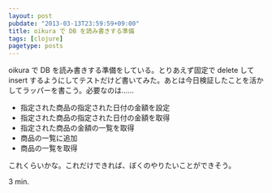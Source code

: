 ```yaml
---
layout: post
pubdate: "2013-03-13T23:59:59+09:00"
title: oikura で DB を読み書きする準備
tags: [clojure]
pagetype: posts
---
```

oikura で DB を読み書きする準備をしている。とりあえず固定で delete して insert するようにしてテストだけど書いてみた。あとは今日検証したことを活かしてラッパーを書こう。必要なのは……

- 指定された商品の指定された日付の金額を設定
- 指定された商品の指定された日付の金額を取得
- 指定された商品の金額の一覧を取得
- 商品の一覧に追加
- 商品の一覧を取得

これくらいかな。これだけできれば、ぼくのやりたいことができそう。

3 min.
